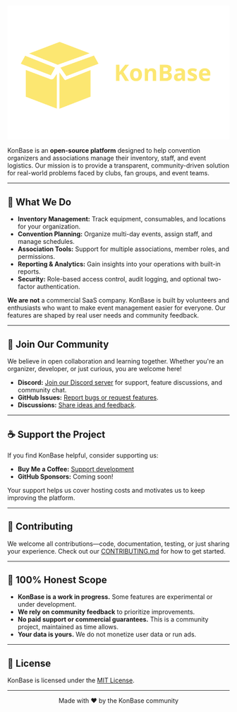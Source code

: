 ![KonBase: Supply Chain Management for Conventions](../profile/1.svg)

KonBase is an **open-source platform** designed to help convention organizers and associations manage their inventory, staff, and event logistics. Our mission is to provide a transparent, community-driven solution for real-world problems faced by clubs, fan groups, and event teams.

---

## 🚀 What We Do

- **Inventory Management:** Track equipment, consumables, and locations for your organization.
- **Convention Planning:** Organize multi-day events, assign staff, and manage schedules.
- **Association Tools:** Support for multiple associations, member roles, and permissions.
- **Reporting & Analytics:** Gain insights into your operations with built-in reports.
- **Security:** Role-based access control, audit logging, and optional two-factor authentication.

**We are not** a commercial SaaS company. KonBase is built by volunteers and enthusiasts who want to make event management easier for everyone. Our features are shaped by real user needs and community feedback.

---

## 💬 Join Our Community

We believe in open collaboration and learning together. Whether you're an organizer, developer, or just curious, you are welcome here!

- **Discord:** [Join our Discord server](https://discord.gg/wt6JYqBRzU) for support, feature discussions, and community chat.
- **GitHub Issues:** [Report bugs or request features](https://github.com/KonBase/konbase/issues).
- **Discussions:** [Share ideas and feedback](https://github.com/KonBase/konbase/discussions).

---

## ☕ Support the Project

If you find KonBase helpful, consider supporting us:

- **Buy Me a Coffee:** [Support development](https://www.buymeacoffee.com/konbase)
- **GitHub Sponsors:** Coming soon!

Your support helps us cover hosting costs and motivates us to keep improving the platform.

---

## 🤝 Contributing

We welcome all contributions—code, documentation, testing, or just sharing your experience. Check out our [CONTRIBUTING.md](https://github.com/KonBase/konbase/CONTRIBUTING.md) for how to get started.

---

## 📢 100% Honest Scope

- **KonBase is a work in progress.** Some features are experimental or under development.
- **We rely on community feedback** to prioritize improvements.
- **No paid support or commercial guarantees.** This is a community project, maintained as time allows.
- **Your data is yours.** We do not monetize user data or run ads.

---

## 📜 License

KonBase is licensed under the [MIT License](../LICENSE.md).

---

<p align="center">
  Made with ❤️ by the KonBase community
</p>
